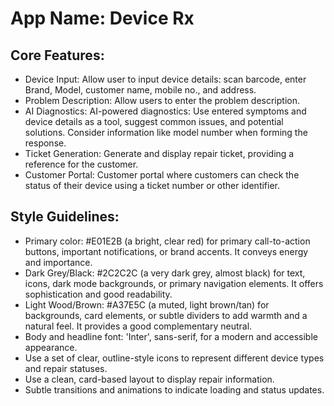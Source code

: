 # **App Name**: Device Rx

## Core Features:

- Device Input: Allow user to input device details: scan barcode, enter Brand, Model, customer name, mobile no., and address.
- Problem Description: Allow users to enter the problem description.
- AI Diagnostics: AI-powered diagnostics: Use entered symptoms and device details as a tool, suggest common issues, and potential solutions. Consider information like model number when forming the response.
- Ticket Generation: Generate and display repair ticket, providing a reference for the customer.
- Customer Portal: Customer portal where customers can check the status of their device using a ticket number or other identifier.

## Style Guidelines:

- Primary color: #E01E2B (a bright, clear red) for primary call-to-action buttons, important notifications, or brand accents. It conveys energy and importance.
- Dark Grey/Black: #2C2C2C (a very dark grey, almost black) for text, icons, dark mode backgrounds, or primary navigation elements. It offers sophistication and good readability.
- Light Wood/Brown: #A37E5C (a muted, light brown/tan) for backgrounds, card elements, or subtle dividers to add warmth and a natural feel. It provides a good complementary neutral.
- Body and headline font: 'Inter', sans-serif, for a modern and accessible appearance.
- Use a set of clear, outline-style icons to represent different device types and repair statuses.
- Use a clean, card-based layout to display repair information.
- Subtle transitions and animations to indicate loading and status updates.